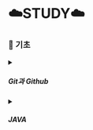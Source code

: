 # ☁️STUDY☁️

### **📝 기초**
<details>
  <summary><h5><strong>Git과 Github</strong></h5></summary>
  
  <small>
  **Git**<br>
    - 버전 제어 시스템<br><br>

  역할 <br>
    - repositories를 사용하여 프로젝트 관리<br>
    - 로컬 복사본에서 작업하기 위한 프로젝트 clone<br>
    - staging / commit<br>
    - branch / merge<br>
    - pull<br>
    - push<br><br>

  작업 과정<br>
    1. 폴더에서 Git 초기화 (init) > repository 만듦<br>
    2. 파일이 변경/추가/삭제 > 수정<br>
    3. stage에 추가할 수정된 파일 선택<br>
    4. staging된 파일 commit<br><br>

  Git을 사용하는 이유<br>
    - 개발자의 70% 이상이 사용중<br>
    - 어디서나 협업 가능<br>
    - 프로젝트 전체 내역 보기 가능<br>
    - 이전 버전으로 돌아가기 가능<br><br>

  Git 버전 확인 : git --version<br>
  DefaultBranch 확인 : git config --get init.defaultBranch<br>
  DefaultBranch 변경 : git config --global init.defaultBranch main<br><br>

  Git 설정 | user.name ,  user.email<br>
    - 로컬의 모든 저장소에 대한 사용자 이름과 이메일 설정<br>
    - git config --global user.name "사용자 이름"<br>
    - git config --global user.email "사용자 이메일"<br><br>

  mkdir | make directory <br>
    - 새로운 디렉토리(폴더)를 생성하는 명령어<br>
    - 현재 작업 중인 디렉토리 또는 지정된 경로에 새로운 디렉토리 생성<br>
    - mkdir workspace<br><br>
    
  cd | change directory<br>
    - 현재 작업 디렉토리를 변경하는 명령어<br>
    - 터미널에서 작업할 디렉토리 이동<br>
    - cd workspace<br><br>

  Git 초기화 : git init<br>
  Git 새파일 추가<br>
    - 빈 Repo에 파일 추가되면 모든 파일 추적 불가<br>
    - Git에서 추적하도록 하려면 파일 staging / staging 환경에 추가<br>
  Git 확인 : git status<br><br>

  Git Staging 환경<br>
    - 작업하는 동안 파일 추가/편집/제거 가능<br>
    - 작업의 일부를 완료할 때마다 Staging 환경에 추가해야함<br>
    - Staging된 파일은 작업 중인 저장소에 commit할 준비가 된 파일<br><br>

  git 폴더에 저장 > staging 환경에 추가 > commit<br>
  staging 환경에 추가 : git add 파일명<br>
  현재 디렉터리에 모든 파일을 staging 환경에 추가 : git add --all<br><br>

  Git Commit<br>
    - commit해야 진행 상황과 변경 사항 추적 가능<br>
    - commit할 때 commit message 포함 명확하게<br>
    - git commit -m "메시지 내용"<br><br>

  git status --short<br>
    - ?? : 추적되지 않은 파일<br>
    - A : 추가된 파일<br>
    - M : 수정된<br>
    - D : 삭제된<br><br>

  git commit -a -m "커밋 메시지"<br>
    - staging 환경 건너뛰고 바로 커밋 가능<br>
    - 권장하지 않음<br><br>

  커밋 로그 확인 : git log<br><br>

  Git 도움말<br>
    - git 명령어 -help : 특정 명령에 대해<br>
    - git 명령어 --all : 가능한 모든 명령 보기<br>
        - 터미널 목록보기에 갇히면, shift+G (목록끝 이동), q키로 종료<br><br>

  Git Branch<br>
    - 메인 repo의 새로운/별도의 버전<br>
    - main 브랜치에 영향을 주지 않고 프로젝트의 다양한 부분 작업<br>
    - 작업이 완료되면 기본 프로젝트와 병합 가능<br>
    - 작업 중인 프로젝트를 방해하거나 망가뜨리고 싶지 않을 때 : 새로운 branch 만들어서 작업<br>
        : git branch 브랜치명<br>
    - branch 확인 : git branch<br>
    - branch 변경(checkout) : git checkout 브랜치명<br>
    - 해당 branch가 없으면 새 branch 생성하고 이동 : git checkout -b 브랜치명<br><br>

  Branch 병합 (Merge)<br>
    - 메인 branch에서 작업<br>
    - git merge "병합할 branch명"<br>
    - 병합 후 임시 브런치 삭제 : git branch -d 브랜치명<br><br>

  git remote add origin 리모트repoURL<br><br>

  git push --set-upstream origin main<br>
    - main 브랜치를 originURL에 push, 기본 remote branch 설정<br>
    - 처음 인증 에러가 나면 : git credential -cache exit<br>
  </small>
</details>


<details>
  <summary><h5><strong>JAVA</strong></h5></summary>

  
  <small>
  **JAVA**<br><br>

  줄바꿈<br>
    - System.out.println : 줄바꿈 O<br>
    - System.out.print : 줄바꿈 X<br><br>

  주석 처리<br>
    - 짧은 주석 : //<br>
    - 긴 주석 : /* */<br><br>

  메서드<br>
    - nextInt() : 정수를 가져오는 메서드<br>
    - nextDouble() : 실수를 가져오는 메서드<br><br>

  변수 : 데이터를 저장하는 메모리 공간, 선언과 초기화<br>
  데이터타입<br>
    - 정수형<br>
        int age = 24;<br>
        long population = 890000000000L;<br>
    - 실수형<br>
        double height = 169.4;<br>
        float weight = 70.5f;<br>
    - 문자형<br>
        char ch = '3';<br>
    - 논리형 | true/false<br>
        boolean isStudent = true;<br> 
  System.out.println("Age: " + age);
    > 결과 : 24

  명시적 형 변환(타입 캐스팅) : 큰 타입에서 작은 타입으로 수동 변환<br>
    double pi = 3.14;
    int truncatedPi = (int) pi;
    System.out.println("pi: "+ pi+", truncatedPi: " + truncatedPi);
      > 결과 : pi: 3.14, truncatedPi: 3

  연산자<br>
    - 산술연산자 : +, -, *, /<br>
    - 비교연산자 : ==, !=, >, <, <=, >=<br>
    - 논리연산자 : &&, ||, !<br><br>

  수를 입력받아 홀수인지 짝수인지 판별하는 프로그램<br>
    System.out.print("Enter number: ");
    int num = sc.nextInt();
    if (num % 2 == 0) {
      System.out.println(num + " is an even number.");
    } else {
      System.out.println(num + " is an odd number.");
    }
    

  

  
</details>

